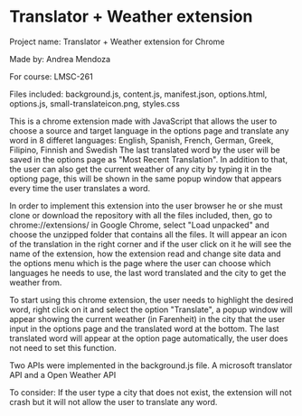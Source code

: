 # Translator + Weather extension 


Project name: Translator + Weather extension for Chrome

Made by: Andrea Mendoza

For course: LMSC-261

Files included: background.js, content.js, manifest.json, options.html, options.js, small-translateicon.png, styles.css

This is a chrome extension made with JavaScript that allows the user to choose a source and target language in the options page and translate any word in 8 differet languages: English, Spanish, French, German, Greek, Filipino, Finnish and Swedish The last translated word by the user will be saved in the options page as "Most Recent Translation". In addition to that, the user can also get the current weather of any city by typing it in the optiong page, this will be shown in the same popup window that appears every time the user translates a word.

In order to implement this extension into the user browser he or she must clone or download the repository with all the files included, then, go to chrome://extensions/ in Google Chrome, select "Load unpacked" and choose the unzipped folder that contains all the files. It will appear an icon of the translation in the right corner and if the user click on it he will see the name of the extension, how the extension read and change site data and the options menu which is the page where the user can choose which languages he needs to use, the last word translated and the city to get the weather from. 

To start using this chrome extension, the user needs to highlight the desired word, right click on it and select the option "Translate", a popup window will appear showing the current weather (in Farenheit) in the city that the user input in the options page and the translated word at the bottom. The last translated word will appear at the option page automatically, the user does not need to set this function. 

Two APIs were implemented in the background.js file. A microsoft translator API and a Open Weather API


To consider: If the user type a city that does not exist, the extension will not crash but it will not allow the user to translate any word.
